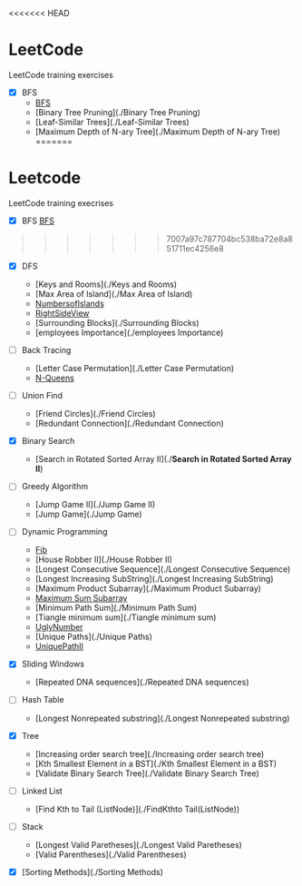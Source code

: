 <<<<<<< HEAD
# LeetCode
LeetCode training exercises
- [x] BFS 
  * [BFS](./BFS)
  * [Binary Tree Pruning](./Binary Tree Pruning)
  * [Leaf-Similar Trees](./Leaf-Similar Trees)
  * [Maximum Depth of N-ary Tree](./Maximum Depth of N-ary Tree)
=======
# Leetcode
LeetCode training execrises
- [x] BFS [BFS](./BFS)
>>>>>>> 7007a97c787704bc538ba72e8a851711ec4256e8
- [x] DFS 
  * [Keys and Rooms](./Keys and Rooms)
  * [Max Area of Island](./Max Area of Island)
  * [NumbersofIslands](./NumbersofIslands)
  * [RightSideView](./RightSideView)
  * [Surrounding Blocks](./Surrounding Blocks)
  * [employees Importance](./employees Importance)
- [ ] Back Tracing
  * [Letter Case Permutation](./Letter Case Permutation)
  * [N-Queens](./N-Queens)
- [ ] Union Find 
  * [Friend Circles](./Friend Circles)
  * [Redundant Connection](./Redundant Connection)
- [x] Binary Search 
  * [Search in Rotated Sorted Array II](./**Search in Rotated Sorted Array II**)
- [ ] Greedy Algorithm 
  * [Jump Game II](./Jump Game II)
  * [Jump Game](./Jump Game)
- [ ] Dynamic Programming 
  * [Fib](./Fib)
  * [House Robber II](./House Robber II)
  * [Longest Consecutive Sequence](./Longest Consecutive Sequence)
  * [Longest Increasing SubString](./Longest Increasing SubString)
  * [Maximum Product Subarray](./Maximum Product Subarray)
  * [Maximum Sum Subarray](./最大子序列和)
  * [Minimum Path Sum](./Minimum Path Sum)
  * [Tiangle minimum sum](./Tiangle minimum sum)
  * [UglyNumber](./UglyNumber)
  * [Unique Paths](./Unique Paths)
  * [UniquePathII](./UniquePathII)
- [x] Sliding Windows 
  * [Repeated DNA sequences](./Repeated DNA sequences)
- [ ] Hash Table 
  * [Longest Nonrepeated substring](./Longest Nonrepeated substring)
- [x] Tree
  * [Increasing order search tree](./Increasing order search tree)
  * [Kth Smallest Element in a BST](./Kth Smallest Element in a BST)
  * [Validate Binary Search Tree](./Validate Binary Search Tree)
- [ ] Linked List
  * [Find  Kth to Tail (ListNode)](./FindKthto Tail(ListNode))
- [ ] Stack
  * [Longest Valid Paretheses](./Longest Valid Paretheses)
  * [Valid Parentheses](./Valid Parentheses)
- [x] [Sorting Methods](./Sorting Methods)

